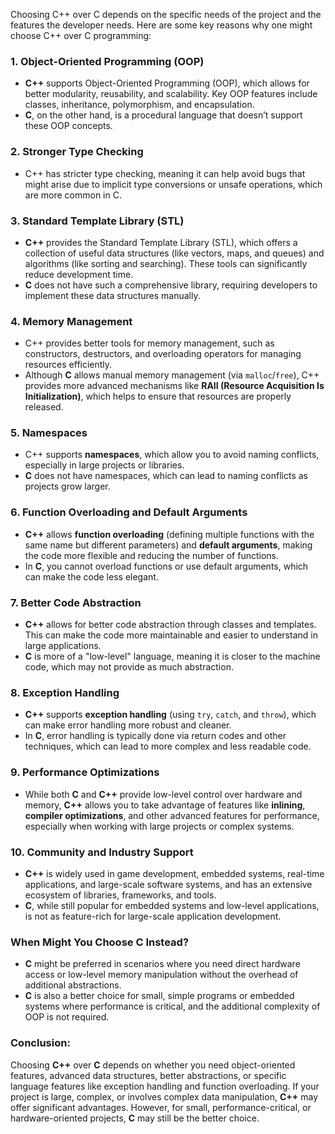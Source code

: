 Choosing C++ over C depends on the specific needs of the project and the features the developer needs. Here are some key reasons why one might choose C++ over C programming:

### 1. **Object-Oriented Programming (OOP)**
   - **C++** supports Object-Oriented Programming (OOP), which allows for better modularity, reusability, and scalability. Key OOP features include classes, inheritance, polymorphism, and encapsulation.
   - **C**, on the other hand, is a procedural language that doesn’t support these OOP concepts.

### 2. **Stronger Type Checking**
   - C++ has stricter type checking, meaning it can help avoid bugs that might arise due to implicit type conversions or unsafe operations, which are more common in C.

### 3. **Standard Template Library (STL)**
   - **C++** provides the Standard Template Library (STL), which offers a collection of useful data structures (like vectors, maps, and queues) and algorithms (like sorting and searching). These tools can significantly reduce development time.
   - **C** does not have such a comprehensive library, requiring developers to implement these data structures manually.

### 4. **Memory Management**
   - C++ provides better tools for memory management, such as constructors, destructors, and overloading operators for managing resources efficiently.
   - Although **C** allows manual memory management (via `malloc`/`free`), C++ provides more advanced mechanisms like **RAII (Resource Acquisition Is Initialization)**, which helps to ensure that resources are properly released.

### 5. **Namespaces**
   - C++ supports **namespaces**, which allow you to avoid naming conflicts, especially in large projects or libraries.
   - **C** does not have namespaces, which can lead to naming conflicts as projects grow larger.

### 6. **Function Overloading and Default Arguments**
   - **C++** allows **function overloading** (defining multiple functions with the same name but different parameters) and **default arguments**, making the code more flexible and reducing the number of functions.
   - In **C**, you cannot overload functions or use default arguments, which can make the code less elegant.

### 7. **Better Code Abstraction**
   - **C++** allows for better code abstraction through classes and templates. This can make the code more maintainable and easier to understand in large applications.
   - **C** is more of a "low-level" language, meaning it is closer to the machine code, which may not provide as much abstraction.

### 8. **Exception Handling**
   - **C++** supports **exception handling** (using `try`, `catch`, and `throw`), which can make error handling more robust and cleaner.
   - In **C**, error handling is typically done via return codes and other techniques, which can lead to more complex and less readable code.

### 9. **Performance Optimizations**
   - While both **C** and **C++** provide low-level control over hardware and memory, **C++** allows you to take advantage of features like **inlining**, **compiler optimizations**, and other advanced features for performance, especially when working with large projects or complex systems.

### 10. **Community and Industry Support**
   - **C++** is widely used in game development, embedded systems, real-time applications, and large-scale software systems, and has an extensive ecosystem of libraries, frameworks, and tools.
   - **C**, while still popular for embedded systems and low-level applications, is not as feature-rich for large-scale application development.

### When Might You Choose C Instead?
- **C** might be preferred in scenarios where you need direct hardware access or low-level memory manipulation without the overhead of additional abstractions.
- **C** is also a better choice for small, simple programs or embedded systems where performance is critical, and the additional complexity of OOP is not required.

### Conclusion:
Choosing **C++** over **C** depends on whether you need object-oriented features, advanced data structures, better abstractions, or specific language features like exception handling and function overloading. If your project is large, complex, or involves complex data manipulation, **C++** may offer significant advantages. However, for small, performance-critical, or hardware-oriented projects, **C** may still be the better choice.